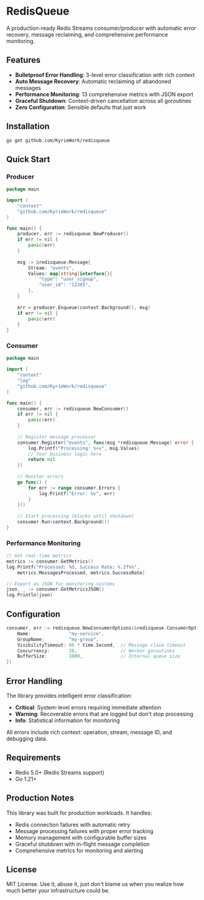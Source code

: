 # RedisQueue

A production-ready Redis Streams consumer/producer with automatic error recovery, message reclaiming, and comprehensive performance monitoring.

## Features

- **Bulletproof Error Handling**: 3-level error classification with rich context
- **Auto Message Recovery**: Automatic reclaiming of abandoned messages  
- **Performance Monitoring**: 13 comprehensive metrics with JSON export
- **Graceful Shutdown**: Context-driven cancellation across all goroutines
- **Zero Configuration**: Sensible defaults that just work

## Installation

```bash
go get github.com/KyrieWork/redisqueue
```

## Quick Start

### Producer

```go
package main

import (
    "context"
    "github.com/KyrieWork/redisqueue"
)

func main() {
    producer, err := redisqueue.NewProducer()
    if err != nil {
        panic(err)
    }
    
    msg := &redisqueue.Message{
        Stream: "events",
        Values: map[string]interface{}{
            "type": "user_signup",
            "user_id": "12345",
        },
    }
    
    err = producer.Enqueue(context.Background(), msg)
    if err != nil {
        panic(err)
    }
}
```

### Consumer

```go
package main

import (
    "context"
    "log"
    "github.com/KyrieWork/redisqueue"
)

func main() {
    consumer, err := redisqueue.NewConsumer()
    if err != nil {
        panic(err)
    }
    
    // Register message processor
    consumer.Register("events", func(msg *redisqueue.Message) error {
        log.Printf("Processing: %+v", msg.Values)
        // Your business logic here
        return nil
    })
    
    // Monitor errors
    go func() {
        for err := range consumer.Errors {
            log.Printf("Error: %v", err)
        }
    }()
    
    // Start processing (blocks until shutdown)
    consumer.Run(context.Background())
}
```

### Performance Monitoring

```go
// Get real-time metrics
metrics := consumer.GetMetrics()
log.Printf("Processed: %d, Success Rate: %.2f%%", 
    metrics.MessagesProcessed, metrics.SuccessRate)

// Export as JSON for monitoring systems
json, _ := consumer.GetMetricsJSON()
log.Println(json)
```

## Configuration

```go
consumer, err := redisqueue.NewConsumerOptions(&redisqueue.ConsumerOptions{
    Name:              "my-service",
    GroupName:         "my-group", 
    VisibilityTimeout: 60 * time.Second,  // Message claim timeout
    Concurrency:       20,                // Worker goroutines
    BufferSize:        1000,              // Internal queue size
})
```

## Error Handling

The library provides intelligent error classification:

- **Critical**: System-level errors requiring immediate attention
- **Warning**: Recoverable errors that are logged but don't stop processing  
- **Info**: Statistical information for monitoring

All errors include rich context: operation, stream, message ID, and debugging data.

## Requirements

- Redis 5.0+ (Redis Streams support)
- Go 1.21+

## Production Notes

This library was built for production workloads. It handles:

- Redis connection failures with automatic retry
- Message processing failures with proper error tracking
- Memory management with configurable buffer sizes
- Graceful shutdown with in-flight message completion
- Comprehensive metrics for monitoring and alerting

## License

MIT License. Use it, abuse it, just don't blame us when you realize how much better your infrastructure could be.
